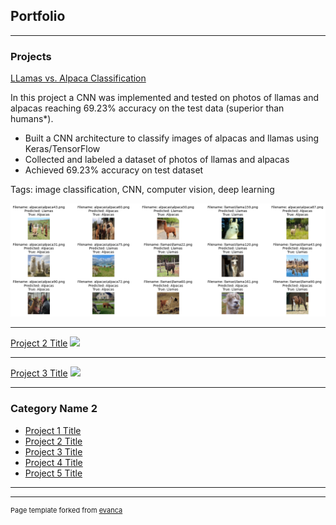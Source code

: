 ## Portfolio

---

### Projects

[LLamas vs. Alpaca Classification](https://github.com/marinalenza/LLama-vs-Alpaca/tree/main)

In this project a CNN was implemented and tested on photos of llamas and alpacas reaching 69.23% accuracy on the test data (superior than humans*).

* Built a CNN architecture to classify images of alpacas and llamas using Keras/TensorFlow
* Collected and labeled a dataset of photos of llamas and alpacas
* Achieved 69.23% accuracy on test dataset
  
Tags: image classification, CNN, computer vision, deep learning

<img src="images/test_images.png?raw=true"/>

---
[Project 2 Title](/pdf/sample_presentation.pdf)
<img src="images/dummy_thumbnail.jpg?raw=true"/>

---
[Project 3 Title](http://example.com/)
<img src="images/dummy_thumbnail.jpg?raw=true"/>

---

### Category Name 2

- [Project 1 Title](http://example.com/)
- [Project 2 Title](http://example.com/)
- [Project 3 Title](http://example.com/)
- [Project 4 Title](http://example.com/)
- [Project 5 Title](http://example.com/)

---




---
<p style="font-size:11px">Page template forked from <a href="https://github.com/evanca/quick-portfolio">evanca</a></p>
<!-- Remove above link if you don't want to attibute -->
